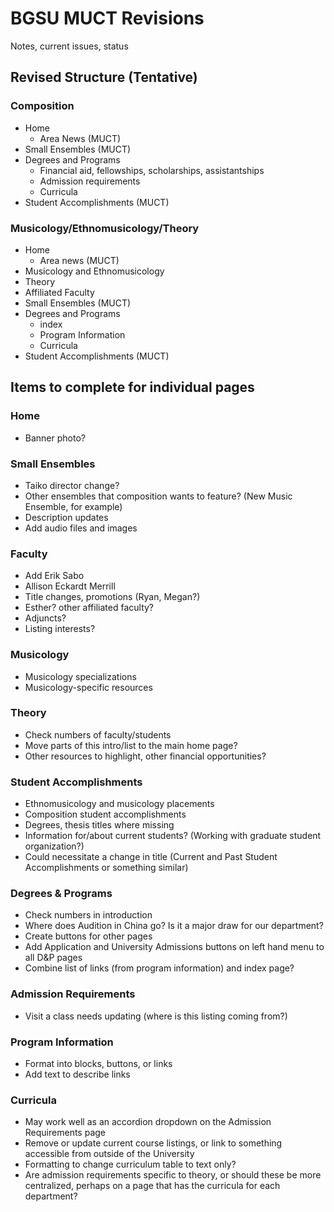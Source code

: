 # BGSU MUCT Revisions

Notes, current issues, status

## Revised Structure (Tentative)

### Composition

* Home
	* Area News (MUCT)
* Small Ensembles (MUCT)
* Degrees and Programs
	* Financial aid, fellowships, scholarships, assistantships
	* Admission requirements
	* Curricula
* Student Accomplishments (MUCT)

### Musicology/Ethnomusicology/Theory

* Home
	* Area news (MUCT)
* Musicology and Ethnomusicology
* Theory
* Affiliated Faculty
* Small Ensembles (MUCT)
* Degrees and Programs
	* index
	* Program Information
	* Curricula
* Student Accomplishments (MUCT)

## Items to complete for individual pages

### Home

* Banner photo?

### Small Ensembles

* Taiko director change?
* Other ensembles that composition wants to feature? (New Music Ensemble, for example)
* Description updates
* Add audio files and images

### Faculty

* Add Erik Sabo
* Allison Eckardt Merrill
* Title changes, promotions (Ryan, Megan?)
* Esther? other affiliated faculty?
* Adjuncts?
* Listing interests?

### Musicology

* Musicology specializations
* Musicology-specific resources

### Theory

* Check numbers of faculty/students
* Move parts of this intro/list to the main home page?
* Other resources to highlight, other financial opportunities?

### Student Accomplishments

* Ethnomusicology and musicology placements
* Composition student accomplishments
* Degrees, thesis titles where missing
* Information for/about current students? (Working with graduate student organization?)
* Could necessitate a change in title (Current and Past Student Accomplishments or something similar)

### Degrees & Programs

* Check numbers in introduction
* Where does Audition in China go? Is it a major draw for our department?
* Create buttons for other pages
* Add Application and University Admissions buttons on left hand menu to all D&P pages
* Combine list of links (from program information) and index page?

### Admission Requirements

* Visit a class needs updating (where is this listing coming from?)

### Program Information

* Format into blocks, buttons, or links
* Add text to describe links

### Curricula

* May work well as an accordion dropdown on the Admission Requirements page
* Remove or update current course listings, or link to something accessible from outside of the University
* Formatting to change curriculum table to text only?
* Are admission requirements specific to theory, or should these be more centralized, perhaps on a page that has the curricula for each department?
